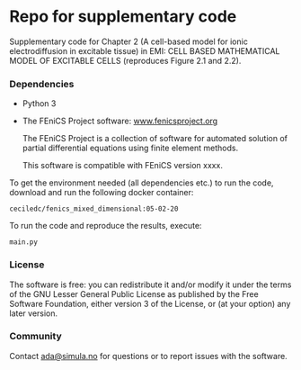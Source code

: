 # Repo for supplementary code #

Supplementary code for Chapter 2 (A cell-based model for ionic electrodiffusion
in excitable tissue) in EMI: CELL BASED MATHEMATICAL MODEL OF EXCITABLE
CELLS (reproduces Figure 2.1 and 2.2).

### Dependencies ###

* Python 3

* The FEniCS Project software: www.fenicsproject.org

  The FEniCS Project is a collection of software for automated
  solution of partial differential equations using finite element
  methods. 

  This software is compatible with FEniCS version xxxx.

To get the environment needed (all dependencies etc.) to run the code, download
and run the following docker container:

`ceciledc/fenics_mixed_dimensional:05-02-20`

To run the code and reproduce the results, execute:

`main.py`

### License ###

The software is free: you can redistribute it and/or modify it under the terms
of the GNU Lesser General Public License as published by the Free Software
Foundation, either version 3 of the License, or (at your option) any later
version.

### Community ###

Contact ada@simula.no for questions or to report issues with the software.


